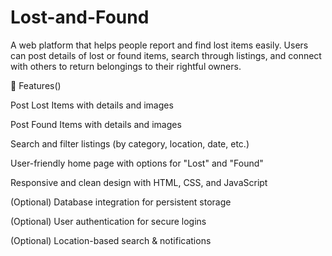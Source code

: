 # Lost-and-Found

A web platform that helps people report and find lost items easily. Users can post details of lost or found items, search through listings, and connect with others to return belongings to their rightful owners.

🚀 Features()

Post Lost Items with details and images

Post Found Items with details and images

Search and filter listings (by category, location, date, etc.)

User-friendly home page with options for "Lost" and "Found"

Responsive and clean design with HTML, CSS, and JavaScript

(Optional) Database integration for persistent storage

(Optional) User authentication for secure logins

(Optional) Location-based search & notifications
